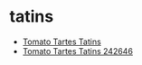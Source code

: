 # tatins

 * [Tomato Tartes Tatins](../../index/t/tomato-tartes-tatins-242646.json)
 * [Tomato Tartes Tatins 242646](../../index/t/tomato-tartes-tatins-242646.json)
